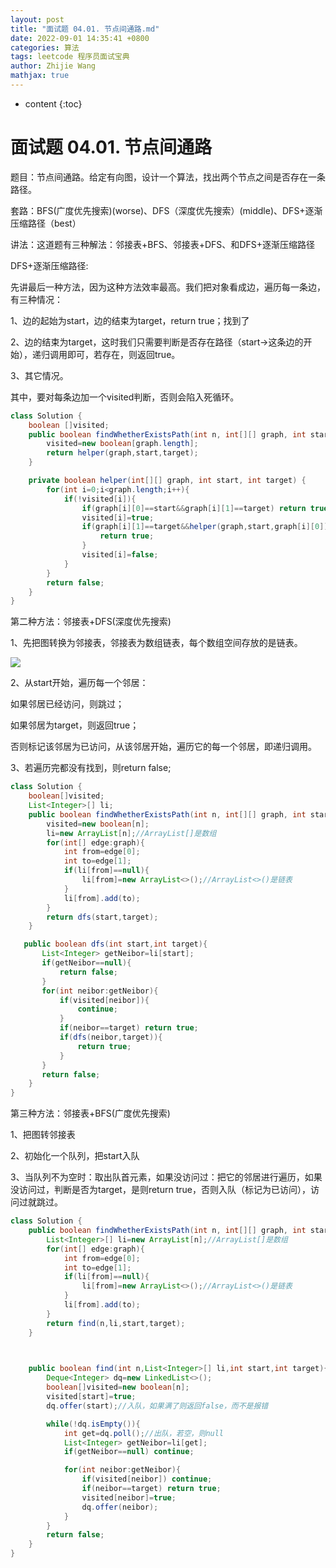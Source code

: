 ```yaml
---
layout: post
title: "面试题 04.01. 节点间通路.md"
date: 2022-09-01 14:35:41 +0800
categories: 算法
tags: leetcode 程序员面试宝典
author: Zhijie Wang
mathjax: true
---
```



* content
{:toc}














# 面试题 04.01. 节点间通路

题目：节点间通路。给定有向图，设计一个算法，找出两个节点之间是否存在一条路径。

套路：BFS(广度优先搜索)(worse)、DFS（深度优先搜索）(middle)、DFS+逐渐压缩路径（best）

讲法：这道题有三种解法：邻接表+BFS、邻接表+DFS、和DFS+逐渐压缩路径

DFS+逐渐压缩路径:

先讲最后一种方法，因为这种方法效率最高。我们把对象看成边，遍历每一条边，有三种情况：

1、边的起始为start，边的结束为target，return true；找到了

2、边的结束为target，这时我们只需要判断是否存在路径（start->这条边的开始），递归调用即可，若存在，则返回true。

3、其它情况。

其中，要对每条边加一个visited判断，否则会陷入死循环。

```java
class Solution {
    boolean []visited;
    public boolean findWhetherExistsPath(int n, int[][] graph, int start, int target) {
        visited=new boolean[graph.length];
        return helper(graph,start,target);
    }

    private boolean helper(int[][] graph, int start, int target) {
        for(int i=0;i<graph.length;i++){
            if(!visited[i]){
                if(graph[i][0]==start&&graph[i][1]==target) return true;
                visited[i]=true;
                if(graph[i][1]==target&&helper(graph,start,graph[i][0])){
                    return true;
                }
                visited[i]=false;
            }
        }
        return false;
    }
}
```

第二种方法：邻接表+DFS(深度优先搜索)

1、先把图转换为邻接表，邻接表为数组链表，每个数组空间存放的是链表。

![](D:/下载/youdaonote-pull-master/youdaonote-pull-master/youdaonote/youdaonote-images/WEBRESOURCEf0c6f3f32243f8e5390ca7375bad0bd4.png)

2、从start开始，遍历每一个邻居：

如果邻居已经访问，则跳过；

如果邻居为target，则返回true；

否则标记该邻居为已访问，从该邻居开始，遍历它的每一个邻居，即递归调用。

3、若遍历完都没有找到，则return false;

```java
class Solution {
    boolean[]visited;
    List<Integer>[] li;
    public boolean findWhetherExistsPath(int n, int[][] graph, int start, int target) {
        visited=new boolean[n];
        li=new ArrayList[n];//ArrayList[]是数组
        for(int[] edge:graph){
            int from=edge[0];
            int to=edge[1];
            if(li[from]==null){
                li[from]=new ArrayList<>();//ArrayList<>()是链表
            }
            li[from].add(to);
        }
        return dfs(start,target);
    }

   public boolean dfs(int start,int target){
       List<Integer> getNeibor=li[start];
       if(getNeibor==null){
           return false;
       }
       for(int neibor:getNeibor){
           if(visited[neibor]){
               continue;
           }
           if(neibor==target) return true;
           if(dfs(neibor,target)){
               return true;
           }
       }
       return false;
    }
}
```

第三种方法：邻接表+BFS(广度优先搜索)

1、把图转邻接表

2、初始化一个队列，把start入队

3、当队列不为空时：取出队首元素，如果没访问过：把它的邻居进行遍历，如果没访问过，判断是否为target，是则return true，否则入队（标记为已访问），访问过就跳过。

```java
class Solution {
    public boolean findWhetherExistsPath(int n, int[][] graph, int start, int target) {
        List<Integer>[] li=new ArrayList[n];//ArrayList[]是数组
        for(int[] edge:graph){
            int from=edge[0];
            int to=edge[1];
            if(li[from]==null){
                li[from]=new ArrayList<>();//ArrayList<>()是链表
            }
            li[from].add(to);
        }
        return find(n,li,start,target);
    }

   

    public boolean find(int n,List<Integer>[] li,int start,int target){
        Deque<Integer> dq=new LinkedList<>();
        boolean[]visited=new boolean[n];
        visited[start]=true;
        dq.offer(start);//入队，如果满了则返回false，而不是报错

        while(!dq.isEmpty()){
            int get=dq.poll();//出队，若空，则null
            List<Integer> getNeibor=li[get];
            if(getNeibor==null) continue;

            for(int neibor:getNeibor){
                if(visited[neibor]) continue;
                if(neibor==target) return true;                
                visited[neibor]=true;
                dq.offer(neibor);
            }
        }
        return false;
    }
}
```

